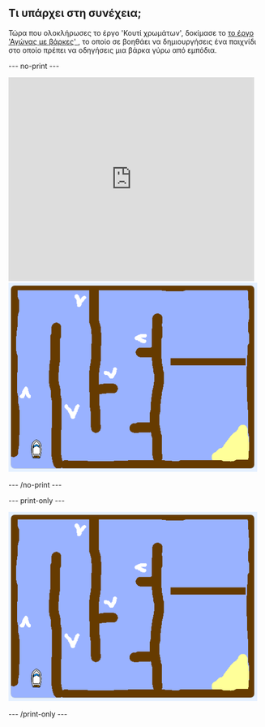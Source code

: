 ## Τι υπάρχει στη συνέχεια;

Τώρα που ολοκλήρωσες το έργο 'Κουτί χρωμάτων', δοκίμασε το [το έργο 'Αγώνας με βάρκες' ](https://projects.raspberrypi.org/en/projects/boat-race?utm_source=pathway&utm_medium=whatnext&utm_campaign=projects), το οποίο σε βοηθάει να δημιουργήσεις ένα παιχνίδι στο οποίο πρέπει να οδηγήσεις μια βάρκα γύρω από εμπόδια.

\--- no-print \---

<div class="scratch-preview">
  <iframe allowtransparency="true" width="485" height="402" src="https://scratch.mit.edu/projects/embed/276662533/?autostart=false" frameborder="0" scrolling="no"></iframe>
  <img src="images/boat_race_demo.png">
</div>

\--- /no-print \---

\--- print-only \---

![boat race demo](images/boat_race_demo.png)

\--- /print-only \---